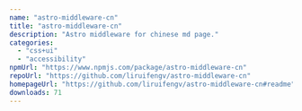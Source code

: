 ```yaml
---
name: "astro-middleware-cn"
title: "astro-middleware-cn"
description: "Astro middleware for chinese md page."
categories:
  - "css+ui"
  - "accessibility"
npmUrl: "https://www.npmjs.com/package/astro-middleware-cn"
repoUrl: "https://github.com/liruifengv/astro-middleware-cn"
homepageUrl: "https://github.com/liruifengv/astro-middleware-cn#readme"
downloads: 71
---
```


